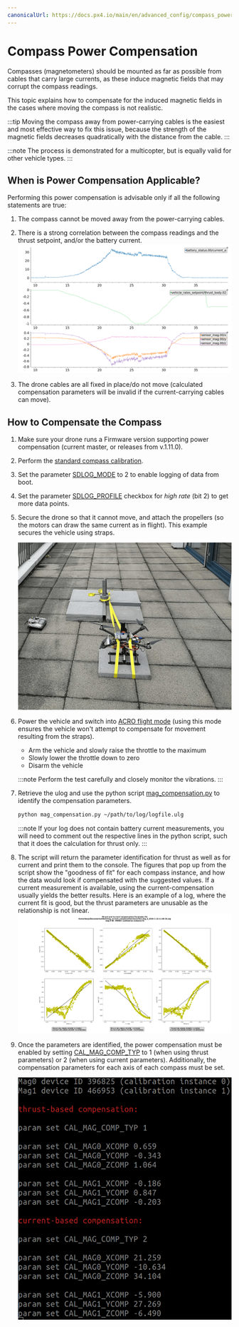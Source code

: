 ```yaml
---
canonicalUrl: https://docs.px4.io/main/en/advanced_config/compass_power_compensation
---
```


# Compass Power Compensation

Compasses (magnetometers) should be mounted as far as possible from cables that carry large currents, as these induce magnetic fields that may corrupt the compass readings.

This topic explains how to compensate for the induced magnetic fields in the cases where moving the compass is not realistic.

:::tip
Moving the compass away from power-carrying cables is the easiest and most effective way to fix this issue, because the strength of the magnetic fields decreases quadratically with the distance from the cable.
:::

:::note
The process is demonstrated for a multicopter, but is equally valid for other vehicle types.
:::

<span id="when"></span>
## When is Power Compensation Applicable?

Performing this power compensation is advisable only if all the following statements are true:
1. The compass cannot be moved away from the power-carrying cables.
1. There is a strong correlation between the compass readings and the thrust setpoint, and/or the battery current. 
   ![Corrupted mag](../../assets/advanced_config/corrupted_mag.png)
   
1. The drone cables are all fixed in place/do not move (calculated compensation parameters will be invalid if the current-carrying cables can move).

<span id="how"></span>
## How to Compensate the Compass

1. Make sure your drone runs a Firmware version supporting power compensation (current master, or releases from v.1.11.0).
1. Perform the [standard compass calibration](../config/compass.md#compass-calibration).
1. Set the parameter [SDLOG_MODE](../advanced_config/parameter_reference.md#SDLOG_MODE) to 2 to enable logging of data from boot. 
1. Set the parameter [SDLOG_PROFILE](../advanced_config/parameter_reference.md#SDLOG_PROFILE) checkbox for *high rate* (bit 2) to get more data points.
1. Secure the drone so that it cannot move, and attach the propellers (so the motors can draw the same current as in flight).
   This example secures the vehicle using straps.
   
   ![strap](../../assets/advanced_config/strap.png)
1. Power the vehicle and switch into [ACRO flight mode](../flight_modes/acro_mc.md) (using this mode ensures the vehicle won't attempt to compensate for movement resulting from the straps).   
   - Arm the vehicle and slowly raise the throttle to the maximum
   - Slowly lower the throttle down to zero
   - Disarm the vehicle
   
   :::note
   Perform the test carefully and closely monitor the vibrations.
   :::
1. Retrieve the ulog and use the python script [mag_compensation.py](https://github.com/PX4/PX4-Autopilot/blob/master/src/modules/sensors/vehicle_magnetometer/mag_compensation/python/mag_compensation.py) to identify the compensation parameters.
   ```bash
   python mag_compensation.py ~/path/to/log/logfile.ulg
   ```
   
   :::note
   If your log does not contain battery current measurements, you will need to comment out the respective lines in the python script, such that it does the calculation for thrust only.
   :::
1. The script will return the parameter identification for thrust as well as for current and print them to the console.
   The figures that pop up from the script show the "goodness of fit" for each compass instance, and how the data would look if compensated with the suggested values.
   If a current measurement is available, using the current-compensation usually yields the better results.
   Here is an example of a log, where the current fit is good, but the thrust parameters are unusable as the relationship is not linear.
   ![line fit](../../assets/advanced_config/line_fit.png)

1. Once the parameters are identified, the power compensation must be enabled by setting [CAL_MAG_COMP_TYP](../advanced_config/parameter_reference.md#CAL_MAG_COMP_TYP) to 1 (when using thrust parameters) or 2 (when using current parameters). Additionally, the compensation parameters for each axis of each compass must be set.

   ![comp params](../../assets/advanced_config/comp_params.png)

